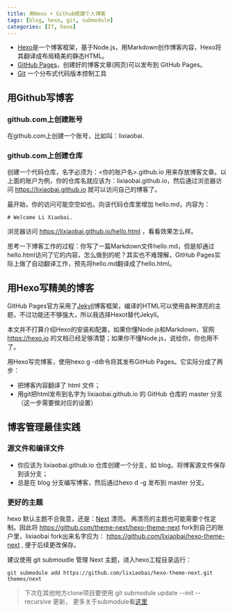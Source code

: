 ```yaml
---
title: 用Hexo + Github搭建个人博客
tags: [blog, hexo, git, submodule]
categories: [IT, hexo]
---
```


* [Hexo](https://hexo.io/zh-cn/)是一个博客框架，基于Node.js，用Markdown创作博客内容，Hexo将其翻译成布局精美的静态HTML。
* [GitHub Pages](https://pages.github.com/)，创建好的博客文章(网页)可以发布到 GitHub Pages。
* [Git](https://git-scm.com/) 一个分布式代码版本控制工具


## 用Github写博客

### github.com上创建账号

在github.com上创建一个账号，比如叫：lixiaobai.

### github.com上创建仓库

创建一个代码仓库，名字必须为：<你的账户名>.github.io 用来存放博客文章。以上面的账户为例，你的仓库名就应该为：lixiaobai.github.io，然后通过浏览器访问 https://lixiaobai.github.io 就可以访问自己的博客了。

最开始，你的访问可能空空如也。向该代码仓库里增加 hello.md，内容为：

```
# Welcome Li Xiaobai.
```
浏览器访问 https://lixiaobai.github.io/hello.html ，看看效果怎么样。

思考一下博客工作的过程：你写了一篇Markdown文件hello.md，但是却通过hello.html访问了它的内容，怎么做到的呢？其实也不难理解，GitHub Pages实际上做了自动翻译工作，预先将hello.md翻译成了hello.html。

## 用Hexo写精美的博客

GitHub Pages官方采用了[Jekyll](https://jekyllrb.com/)博客框架，编译的HTML可以使用各种漂亮的主题，不过功能还不够强大，所以我选择Hexot替代Jekyll。

本文并不打算介绍Hexo的安装和配置，如果你懂Node.js和Markdown，官网 https://hexo.io 的文档已经足够清楚；如果你不懂Node.js，说给你，你也用不了。

用Hexo写完博客，使用hexo g -d命令将其发布GitHub Pages。它实际分成了两步：

* 把博客内容翻译了 html 文件；
* 用git把html发布到名字为 lixiaobai.github.io 的 GitHub 仓库的 master 分支（这一步需要做对应的设置）

## 博客管理最佳实践

### 源文件和编译文件

* 你应该为 lixiaobai.github.io 仓库创建一个分支，如 blog，将博客源文件保存到该分支；
* 总是在 blog 分支编写博客，然后通过hexo d -g 发布到 master 分支。

### 更好的主题

hexo 默认主题不合我意，还是：[Next](https://theme-next.org/) 漂亮。 再漂亮的主题也可能需要个性定制。因此将 https://github.com/theme-next/hexo-theme-next fork到自己的账户里，lixiaobai fork出来名字应为： https://github.com/lixiaobai/hexo-theme-next , 便于后续更改保存。

建议使用 git submoudle 管理 Next 主题，进入hexo工程目录运行：

```
git submodule add https://github.com/lixiaobai/hexo-theme-next.git themes/next
```

>下次在其他地方clone项目要使用 git submodule update --init --recursive 更新， 更多关于submodule看[这里](/2019/05/18/git/submodule/)



